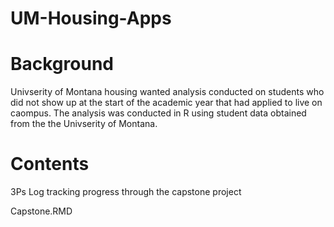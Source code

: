 # UM-Housing-Apps

# Background

Univserity of Montana housing wanted analysis conducted on students who did not show up at the start of the academic year that had applied to live on caompus.
The analysis was conducted in R using student data obtained from the the Univserity of Montana. 




# Contents
3Ps
  Log tracking progress through the capstone project

Capstone.RMD
  
